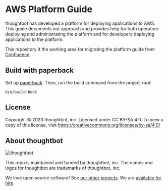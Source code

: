 # AWS Platform Guide

thoughtbot has developed a platform for deploying applications to AWS. This
guide documents our approach and provides help for both operators deploying and
administrating the platform and for developers deploying applications to the
platform.

This repository it the working area for migrating the platform guide from
[Confluence].

[Confluence]: https://thoughtbot.atlassian.net/wiki/spaces/APG/overview

## Build with paperback

Set up [paperback]. Then, run the build command from the project root:

```
bin/build-book
```

[paperback]: https://github.com/thoughtbot/paperback

## License

Copyright © 2023 thoughtbot, inc.
Licensed under CC BY-SA 4.0.
To view a copy of this license, visit
https://creativecommons.org/licenses/by-sa/4.0/

<!-- START /templates/footer.md -->
## About thoughtbot

![thoughtbot](https://thoughtbot.com/thoughtbot-logo-for-readmes.svg)

This repo is maintained and funded by thoughtbot, inc.
The names and logos for thoughtbot are trademarks of thoughtbot, inc.

We love open source software!
See [our other projects][community].
We are [available for hire][hire].

[community]: https://thoughtbot.com/community?utm_source=github
[hire]: https://thoughtbot.com/hire-us?utm_source=github


<!-- END /templates/footer.md -->
